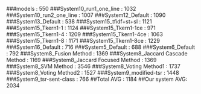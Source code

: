 ###models : 550
###System10_run1_one_line : 1032
###System10_run2_one_line : 1007
###System12_Default : 1090
###System13_Default : 538
###System15_tfidf+st+sl : 1121
###System15_Tkern1-1 : 1124
###System15_Tkern1-1ce : 971
###System15_Tkern1-4 : 1209
###System15_Tkern1-4ce : 1063
###System15_Tkern1-8 : 1171
###System15_Tkern1-8ce : 1229
###System16_Default : 716
###System5_Default : 688
###System6_Default : 792
###System8_Fusion Method : 1369
###System8_Jaccard Cascade Method : 1169
###System8_Jaccard Focused Method : 1369
###System8_SVM Method : 3546
###System8_Voting Method1 : 1737
###System8_Voting Method2 : 1527
###System9_modified-tsr : 1448
###System9_tsr-sent-class : 766
##Total AVG : 1184
##Our system AVG: 2034